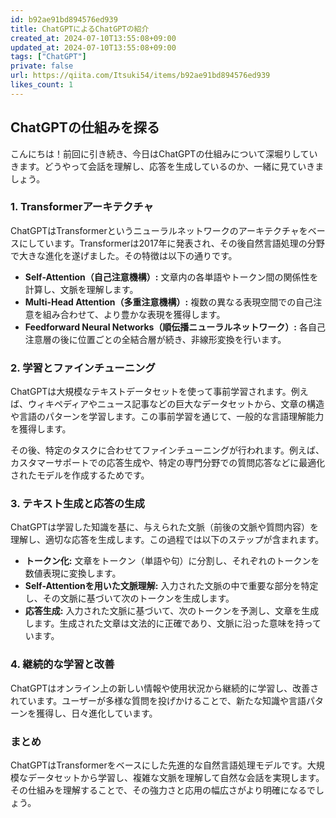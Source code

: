 ```yaml
---
id: b92ae91bd894576ed939
title: ChatGPTによるChatGPTの紹介
created_at: 2024-07-10T13:55:08+09:00
updated_at: 2024-07-10T13:55:08+09:00
tags: ["ChatGPT"]
private: false
url: https://qiita.com/Itsuki54/items/b92ae91bd894576ed939
likes_count: 1
---
```



## ChatGPTの仕組みを探る

こんにちは！前回に引き続き、今日はChatGPTの仕組みについて深堀りしていきます。どうやって会話を理解し、応答を生成しているのか、一緒に見ていきましょう。

### 1. Transformerアーキテクチャ

ChatGPTはTransformerというニューラルネットワークのアーキテクチャをベースにしています。Transformerは2017年に発表され、その後自然言語処理の分野で大きな進化を遂げました。その特徴は以下の通りです。

- **Self-Attention（自己注意機構）:** 文章内の各単語やトークン間の関係性を計算し、文脈を理解します。
- **Multi-Head Attention（多重注意機構）:** 複数の異なる表現空間での自己注意を組み合わせて、より豊かな表現を獲得します。
- **Feedforward Neural Networks（順伝播ニューラルネットワーク）:** 各自己注意層の後に位置ごとの全結合層が続き、非線形変換を行います。

### 2. 学習とファインチューニング

ChatGPTは大規模なテキストデータセットを使って事前学習されます。例えば、ウィキペディアやニュース記事などの巨大なデータセットから、文章の構造や言語のパターンを学習します。この事前学習を通じて、一般的な言語理解能力を獲得します。

その後、特定のタスクに合わせてファインチューニングが行われます。例えば、カスタマーサポートでの応答生成や、特定の専門分野での質問応答などに最適化されたモデルを作成するためです。

### 3. テキスト生成と応答の生成

ChatGPTは学習した知識を基に、与えられた文脈（前後の文脈や質問内容）を理解し、適切な応答を生成します。この過程では以下のステップが含まれます。

- **トークン化:** 文章をトークン（単語や句）に分割し、それぞれのトークンを数値表現に変換します。
- **Self-Attentionを用いた文脈理解:** 入力された文脈の中で重要な部分を特定し、その文脈に基づいて次のトークンを生成します。
- **応答生成:** 入力された文脈に基づいて、次のトークンを予測し、文章を生成します。生成された文章は文法的に正確であり、文脈に沿った意味を持っています。

### 4. 継続的な学習と改善

ChatGPTはオンライン上の新しい情報や使用状況から継続的に学習し、改善されています。ユーザーが多様な質問を投げかけることで、新たな知識や言語パターンを獲得し、日々進化しています。

### まとめ

ChatGPTはTransformerをベースにした先進的な自然言語処理モデルです。大規模なデータセットから学習し、複雑な文脈を理解して自然な会話を実現します。その仕組みを理解することで、その強力さと応用の幅広さがより明確になるでしょう。


